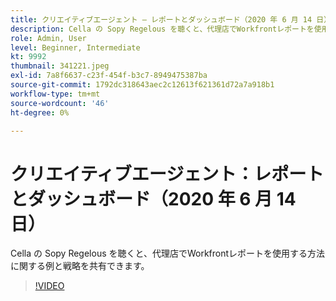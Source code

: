 ```yaml
---
title: クリエイティブエージェント — レポートとダッシュボード（2020 年 6 月 14 日）
description: Cella の Sopy Regelous を聴くと、代理店でWorkfrontレポートを使用する方法に関する例と戦略を共有できます。
role: Admin, User
level: Beginner, Intermediate
kt: 9992
thumbnail: 341221.jpeg
exl-id: 7a8f6637-c23f-454f-b3c7-8949475387ba
source-git-commit: 1792dc318643aec2c12613f621361d72a7a918b1
workflow-type: tm+mt
source-wordcount: '46'
ht-degree: 0%

---
```


# クリエイティブエージェント：レポートとダッシュボード（2020 年 6 月 14 日）

Cella の Sopy Regelous を聴くと、代理店でWorkfrontレポートを使用する方法に関する例と戦略を共有できます。

>[!VIDEO](https://video.tv.adobe.com/v/341221/?quality=12&learn=on)
